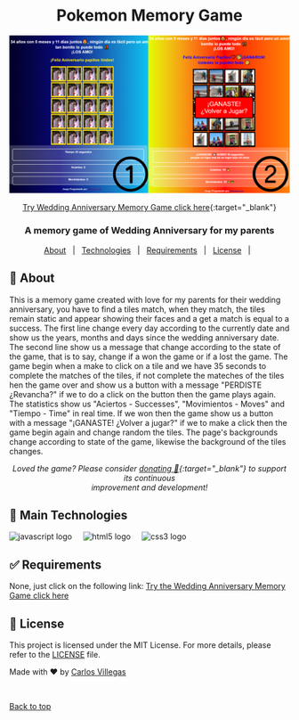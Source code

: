 <div align="center" id="top">
  <h1>Pokemon Memory Game</h1>
  <img src="https://github.com/VillegasCode/aniversario-papitos/blob/main/images/app-wedding-anniversary-memory-game.png" width="900" alt="Wedding Anniversary Memory Game" />

  <a href="https://villegascode.github.io/aniversario-papitos/" target="_blank">Try Wedding Anniversary Memory Game click here</a>{:target="_blank"}
</div>

<div align="center">
  <h3>A memory game of Wedding Anniversary for my parents</h3>
</div>

<p align="center">
  <a href="#dart-about">About</a> &#xa0; | &#xa0;
  <a href="#rocket-main-technologies">Technologies</a> &#xa0; | &#xa0;
  <a href="#white_check_mark-requirements">Requirements</a> &#xa0; | &#xa0;
  <a href="#memo-license">License</a> &#xa0; | &#xa0;
</p>

## :dart: About ##

This is a memory game created with love for my parents for their wedding anniversary, you have to find a tiles match, when they match, the tiles remain static and appear showing their faces and a get a match is equal to a success.
The first line change every day according to the currently date and show us the years, months and days since the wedding anniversary date.
The second line show us a message that change according to the state of the game, that is to say, change if a won the game or if a lost the game.
The game begin when a make to click on a tile and we have 35 seconds to complete the matches of the tiles, if not complete the mateches of the tiles hen the game over and show us a button with a message "PERDISTE ¿Revancha?" if we to do a click on the button then the game plays again.
The statistics show us "Aciertos - Successes", "Movimientos - Moves" and "Tiempo - Time" in real time.
If we won then the game show us a button with a message "¡GANASTE! ¿Volver a jugar?" if we to make a click then the game begin again and change random the tiles.
The page's backgrounds change according to state of the game, likewise the background of the tiles changes.

<p align="center">
<i>Loved the game? Please consider <a href="https://www.paypal.me/villegasalexander" target="_blank">donating 💸</a>{:target="_blank"} to support its continuous<br/> improvement and development!</i>
</p>

## :rocket: Main Technologies ##

<div align="left">
  <img src="https://cdn.jsdelivr.net/gh/devicons/devicon/icons/javascript/javascript-original.svg" height="40" alt="javascript logo"  />
  <img width="12" />
  <img src="https://cdn.jsdelivr.net/gh/devicons/devicon/icons/html5/html5-original.svg" height="40" alt="html5 logo"  />
  <img width="12" />
  <img src="https://cdn.jsdelivr.net/gh/devicons/devicon/icons/css3/css3-original.svg" height="40" alt="css3 logo"  />
  <img width="12" />
</div>

## :white_check_mark: Requirements ##

None, just click on the following link: <a href="https://villegascode.github.io/Pokemon-Memory-Game/" target="_blank">Try the Wedding Anniversary Memory Game click here</a>

## :memo: License ##

This project is licensed under the MIT License. For more details, please refer to the [LICENSE](LICENSE.md) file.


Made with :heart: by <a href="https://github.com/VillegasCode" target="_blank">Carlos Villegas</a>

&#xa0;

<a href="#top">Back to top</a>
